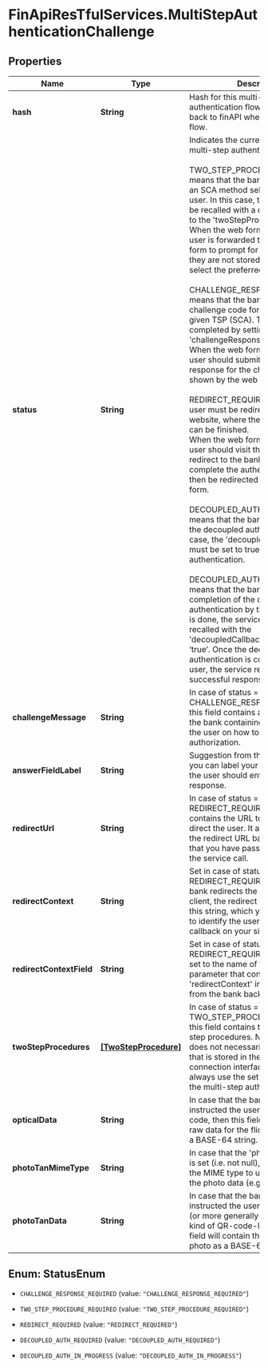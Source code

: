# FinApiResTfulServices.MultiStepAuthenticationChallenge

## Properties
Name | Type | Description | Notes
------------ | ------------- | ------------- | -------------
**hash** | **String** | Hash for this multi-step authentication flow. Must be passed back to finAPI when continuing the flow. | 
**status** | **String** | Indicates the current status of the multi-step authentication flow:<br/><br/>TWO_STEP_PROCEDURE_REQUIRED means that the bank has requested an SCA method selection for the user. In this case, the service should be recalled with a chosen TSP-ID set to the 'twoStepProcedureId' field.<br/>When the web form flow is used, the user is forwarded to finAPI's web form to prompt for his credentials (if they are not stored in finAPI) and to select the preferred SCA method.<br/><br/>CHALLENGE_RESPONSE_REQUIRED means that the bank has requested a challenge code for the previously given TSP (SCA). This status can be completed by setting the 'challengeResponse' field.<br/>When the web form flow is used, the user should submit the challenge response for the challenge message shown by the web form.<br/><br/>REDIRECT_REQUIRED means that the user must be redirected to the bank's website, where the authentication can be finished.<br/>When the web form flow is used, the user should visit the web form, get a redirect to the bank's website, complete the authentication and will then be redirected back to the web form.<br/><br/>DECOUPLED_AUTH_REQUIRED means that the bank has asked for the decoupled authentication. In this case, the 'decoupledCallback' field must be set to true to complete the authentication.<br/><br/>DECOUPLED_AUTH_IN_PROGRESS means that the bank is waiting for the completion of the decoupled authentication by the user. Until this is done, the service should be recalled with the 'decoupledCallback' field set to ‘true’. Once the decoupled authentication is completed by the user, the service returns a successful response. | 
**challengeMessage** | **String** | In case of status = CHALLENGE_RESPONSE_REQUIRED, this field contains a message from the bank containing instructions for the user on how to proceed with the authorization. | [optional] 
**answerFieldLabel** | **String** | Suggestion from the bank on how you can label your input field where the user should enter his challenge response. | [optional] 
**redirectUrl** | **String** | In case of status = REDIRECT_REQUIRED, this field contains the URL to which you must direct the user. It already includes the redirect URL back to your client that you have passed when initiating the service call. | [optional] 
**redirectContext** | **String** | Set in case of status = REDIRECT_REQUIRED. When the bank redirects the user back to your client, the redirect URL will contain this string, which you must process to identify the user context for the callback on your side. | [optional] 
**redirectContextField** | **String** | Set in case of status = REDIRECT_REQUIRED. This field is set to the name of the query parameter that contains the 'redirectContext' in the redirect URL from the bank back to your client. | [optional] 
**twoStepProcedures** | [**[TwoStepProcedure]**](TwoStepProcedure.md) | In case of status = TWO_STEP_PROCEDURE_REQUIRED, this field contains the available two-step procedures. Note that this set does not necessarily match the set that is stored in the respective bank connection interface. You should always use the set from this field for the multi-step authentication flow. | [optional] 
**opticalData** | **String** | In case that the bank server has instructed the user to scan a flicker code, then this field will contain the raw data for the flicker animation as a BASE-64 string. | [optional] 
**photoTanMimeType** | **String** | In case that the 'photoTanData' field is set (i.e. not null), this field contains the MIME type to use for interpreting the photo data (e.g.: 'image/png') | [optional] 
**photoTanData** | **String** | In case that the bank server has instructed the user to scan a photo (or more generally speaking, any kind of QR-code-like data), then this field will contain the raw data of the photo as a BASE-64 string.  | [optional] 


<a name="StatusEnum"></a>
## Enum: StatusEnum


* `CHALLENGE_RESPONSE_REQUIRED` (value: `"CHALLENGE_RESPONSE_REQUIRED"`)

* `TWO_STEP_PROCEDURE_REQUIRED` (value: `"TWO_STEP_PROCEDURE_REQUIRED"`)

* `REDIRECT_REQUIRED` (value: `"REDIRECT_REQUIRED"`)

* `DECOUPLED_AUTH_REQUIRED` (value: `"DECOUPLED_AUTH_REQUIRED"`)

* `DECOUPLED_AUTH_IN_PROGRESS` (value: `"DECOUPLED_AUTH_IN_PROGRESS"`)




